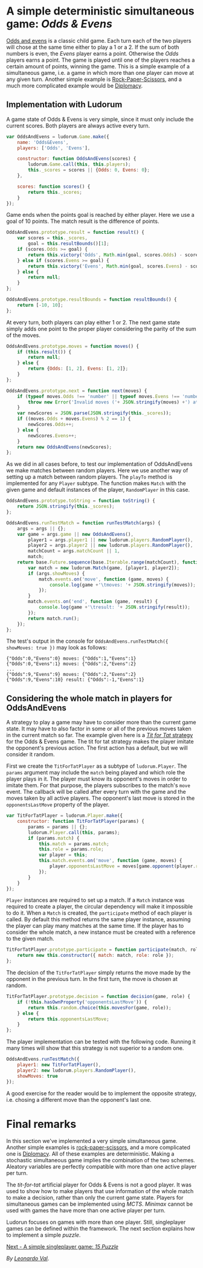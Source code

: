 ﻿A simple deterministic simultaneous game: _Odds & Evens_
========================================================

[Odds and evens](http://en.wikipedia.org/wiki/Odds_and_evens) is a classic child game. Each turn each of the two players will chose at the same time either to play a 1 or a 2. If the sum of both numbers is even, the _Evens_ player earns a point. Otherwise the _Odds_ players earns a point. The game is played until one of the players reaches a certain amount of points, winning the game. This is a simple example of a simultaneous game, i.e. a game in which more than one player can move at any given turn. Another simple example is [Rock-Paper-Scissors](https://en.wikipedia.org/wiki/Rock-Paper-Scissors), and a much more complicated example would be [Diplomacy](http://en.wikipedia.org/wiki/Diplomacy_%28game%29).

## Implementation with Ludorum #####################################################################

A game state of Odds & Evens is very simple, since it must only include the current scores. Both players are always active every turn.

```javascript
var OddsAndEvens = ludorum.Game.make({
	name: 'Odds&Evens',
	players: ['Odds', 'Evens'],

	constructor: function OddsAndEvens(scores) {
		ludorum.Game.call(this, this.players);
		this._scores = scores || {Odds: 0, Evens: 0};
	},

	scores: function scores() {
		return this._scores;
	}
});
```

Game ends when the points goal is reached by either player. Here we use a goal of 10 points. The match result is the difference of points.

```javascript
OddsAndEvens.prototype.result = function result() {
	var scores = this._scores,
		goal = this.resultBounds()[1];
	if (scores.Odds >= goal) {
		return this.victory('Odds', Math.min(goal, scores.Odds) - scores.Evens);
	} else if (scores.Evens >= goal) {
		return this.victory('Evens', Math.min(goal, scores.Evens) - scores.Odds);
	} else {
		return null;
	}
};

OddsAndEvens.prototype.resultBounds = function resultBounds() {
	return [-10, 10];
};
```

At every turn, both players can play either 1 or 2. The next game state simply adds one point to the proper player considering the parity of the sum of the moves.

```javascript
OddsAndEvens.prototype.moves = function moves() {
	if (this.result()) {
		return null;
	} else {
		return {Odds: [1, 2], Evens: [1, 2]};
	}
};

OddsAndEvens.prototype.next = function next(moves) {
	if (typeof moves.Odds !== 'number' || typeof moves.Evens !== 'number') { // Check both players played a number.
		throw new Error('Invalid moves ('+ JSON.stringify(moves) +') at '+ this +'!');
	}
	var newScores = JSON.parse(JSON.stringify(this._scores));
	if ((moves.Odds + moves.Evens) % 2 == 1) {
		newScores.Odds++;
	} else {
		newScores.Evens++;
	}
	return new OddsAndEvens(newScores);
};
```

As we did in all cases before, to test our implementation of OddsAndEvens we make matches between random players. Here we use another way of setting up a match between random players. The `playTo` method is implemented for any `Player` subtype. The function makes `Match` with the given game and default instances of the player, `RandomPlayer` in this case. 

```javascript
OddsAndEvens.prototype.toString = function toString() {
	return JSON.stringify(this._scores);
};

OddsAndEvens.runTestMatch = function runTestMatch(args) {
	args = args || {};
	var game = args.game || new OddsAndEvens(),
		player1 = args.player1 || new ludorum.players.RandomPlayer(),
		player2 = args.player2 || new ludorum.players.RandomPlayer(),
		matchCount = args.matchCount || 1,
		match;
	return base.Future.sequence(base.Iterable.range(matchCount), function () {
		var match = new ludorum.Match(game, [player1, player2]);
		if (args.showMoves) {
			match.events.on('move', function (game, moves) {
				console.log(game +'\tmoves: '+ JSON.stringify(moves));
			});
		}
		match.events.on('end', function (game, result) {
			console.log(game +'\tresult: '+ JSON.stringify(result));
		});
		return match.run();
	});
};
```

The test's output in the console for `OddsAndEvens.runTestMatch({ showMoves: true })` may look as 
follows:

```
{"Odds":0,"Evens":0} moves: {"Odds":1,"Evens":1}
{"Odds":0,"Evens":1} moves: {"Odds":2,"Evens":2}
...
{"Odds":9,"Evens":9} moves: {"Odds":2,"Evens":2}
{"Odds":9,"Evens":10} result: {"Odds":-1,"Evens":1}
```

## Considering the whole match in players for OddsAndEvens #########################################

A strategy to play a game may have to consider more than the current game state. It may have to also
factor in some or all of the previous moves taken in the current match so far. The example given 
here is a [_Tit for Tat_ strategy](https://en.wikipedia.org/wiki/Tit_for_tat) for the Odds & Evens 
game. The tit for tat strategy makes the player imitate the opponent's previous action. The first 
action has a default, but we will consider it random. 

First we create the `TitForTatPlayer` as a subtype of `ludorum.Player`. The `params` argument may 
include the `match` being played and which role the player plays in it. The player must know its
opponent's moves in order to imitate them. For that purpose, the players subscribes to the match's
`move` event. The callback will be called after every turn with the game and the moves taken by all
active players. The opponent's last move is stored in the `opponentsLastMove` property of the 
player.

```javascript
var TitForTatPlayer = ludorum.Player.make({
	constructor: function TitForTatPlayer(params) {
		params = params || {};
		ludorum.Player.call(this, params);
		if (params.match) {
			this.match = params.match;
			this.role = params.role;
			var player = this;
			this.match.events.on('move', function (game, moves) {
				player.opponentsLastMove = moves[game.opponent(player.role)];				
			});
		}
	}
});
```

`Player` instances are required to set up a match. If a `Match` instance was required to create a 
player, the circular dependency will make it impossible to do it. When a `Match` is created, the
`participate` method of each player is called. By default this method returns the same player 
instance, assuming the player can play many matches at the same time. If the player has to consider
the whole match, a new instance must be created with a reference to the given match.

```javascript
TitForTatPlayer.prototype.participate = function participate(match, role) {
	return new this.constructor({ match: match, role: role });
};
```

The decision of the `TitForTatPlayer` simply returns the move made by the opponent in the previous 
turn. In the first turn, the move is chosen at random.

```javascript
TitForTatPlayer.prototype.decision = function decision(game, role) {
	if (!this.hasOwnProperty('opponentsLastMove')) {
		return this.random.choice(this.movesFor(game, role));
	} else {
		return this.opponentsLastMove;
	}
};
```

The player implementation can be tested with the following code. Running it many times will show 
that this strategy is not superior to a random one. 

```javascript
OddsAndEvens.runTestMatch({
	player1: new TitForTatPlayer(),
	player2: new ludorum.players.RandomPlayer(),
	showMoves: true
});
```

A good exercise for the reader would be to implement the opposite strategy, i.e. chosing a different
move than the opponent's last one.

# Final remarks ####################################################################################

In this section we've implemented a very simple simultaneous game. Another simple examples is 
[rock-paper-scissors](https://en.wikipedia.org/wiki/Rock%E2%80%93paper%E2%80%93scissors), and a more
complicated one is [Diplomacy](https://boardgamegeek.com/boardgame/483/diplomacy). All of these 
examples are deterministic. Making a stochastic simultaneous game implies the combination of the two
schemes. Aleatory variables are perfectly compatible with more than one active player per turn.

The _tit-for-tat_ artificial player for Odds & Evens is not a good player. It was used to show how 
to make players that use information of the whole match to make a decision, rather than only the 
current game state. Players for simultaneous games can be implemented using _MCTS_. _Minimax_ cannot
be used with games the have more than one active player per turn.

Ludorun focuses on games with more than one player. Still, singleplayer games can be defined within 
the framework. The next section explains how to implement a simple _puzzle_.

[Next - A simple singleplayer game: _15 Puzzle_](tutorial-game-04.md.html)

_By [Leonardo Val](http://github.com/LeonardoVal)_.